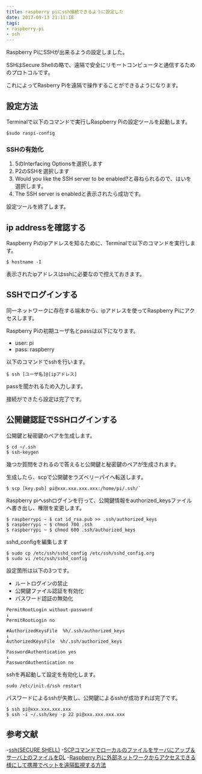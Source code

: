 ```yaml
---
title: raspberry piにssh接続できるように設定した
date: 2017-09-13 21:11:18
tags: 
- raspberry-pi
- ssh
---
```


Raspberry PiにSSHが出来るようの設定しました。

SSHはSecure Shellの略で、遠隔で安全にリモートコンピュータと通信するためのプロトコルです。

これによってRasberry Piを遠隔で操作することができるようになります。

## 設定方法
Terminalで以下のコマンドで実行しRaspberry Piの設定ツールを起動します。

```
$sudo raspi-config
```
### SSHの有効化

1. 5のInterfacing Optionsを選択します
2. P2のSSHを選択します
3. Would you like the SSH server to be enabled?と尋ねられるので、はいを選択します。
4. The SSH server is enabledと表示されたら成功です。

設定ツールを終了します。

## ip addressを確認する

Raspberry Piのipアドレスを知るために、Terminalで以下のコマンドを実行します。

```
$ hostname -I
```

表示されたipアドレスはsshに必要なので控えておきます。

## SSHでログインする
同一ネットワークに存在する端末から、ipアドレスを使ってRaspberry Piにアクセスします。

Raspberry Piの初期ユーザ名とpassは以下になります。

- user: pi
- pass: raspberry

以下のコマンドでsshを行います。

```
$ ssh [ユーザ名]@[ipアドレス]
```
passを聞かれるため入力します。

接続ができたら設定は完了です。

## 公開鍵認証でSSHログインする
公開鍵と秘密鍵のペアを生成します。
```
$ cd ~/.ssh
$ ssh-keygen
```
幾つか質問をされるので答えると公開鍵と秘密鍵のペアが生成されます。

生成したら、scpで公開鍵をラズベリーパイへ転送します。
```
$ scp [key.pub] pi@xxx.xxx.xxx.xxx:/home/pi/.ssh/`
```

Raspberry piへsshログインを行って、公開鍵情報をauthorized_keysファイルへ書き出し、権限を変更します。
```
$ raspberrypi ~ $ cat id_rsa.pub >> .ssh/authorized_keys
$ raspberrypi ~ $ chmod 700 .ssh
$ raspberrypi ~ $ chmod 600 .ssh/authorized_keys
```

sshd_configを編集します
```
$ sudo cp /etc/ssh/sshd_config /etc/ssh/sshd_config.org
$ sudo vi /etc/ssh/sshd_config 
```

設定箇所は以下の3つです。
- ルートログインの禁止
- 公開鍵ファイル認証を有効化
- パスワード認証の無効化

```
PermitRootLogin without-password
↓
PermitRootLogin no

#AuthorizedKeysFile  %h/.ssh/authorized_keys
↓
AuthorizedKeysFile  %h/.ssh/authorized_keys

PasswordAuthentication yes
↓
PasswordAuthentication no
```

sshを再起動して設定を有効化します。
```
sudo /etc/init.d/ssh restart
```

パスワードによるsshが失敗し、公開鍵によるsshが成功すれば完了です。
```
$ ssh pi@xxx.xxx.xxx.xxx 
$ ssh -i ~/.ssh/key -p 22 pi@xxx.xxx.xxx.xxx
```

## 参考文献
-[ssh(SECURE SHELL)](https://www.raspberrypi.org/documentation/remote-access/ssh/README.md)
-[SCPコマンドでローカルのファイルをサーバにアップ＆サーバ上のファイルをDL](https://qiita.com/ritukiii/items/c724f09fe66fedf2618b)
-[Raspberry Piに外部ネットワークからアクセスできる様にして携帯でペットを遠隔監視する方法](https://qiita.com/kinpira/items/c9e6dc910e8d96e8c19b)
